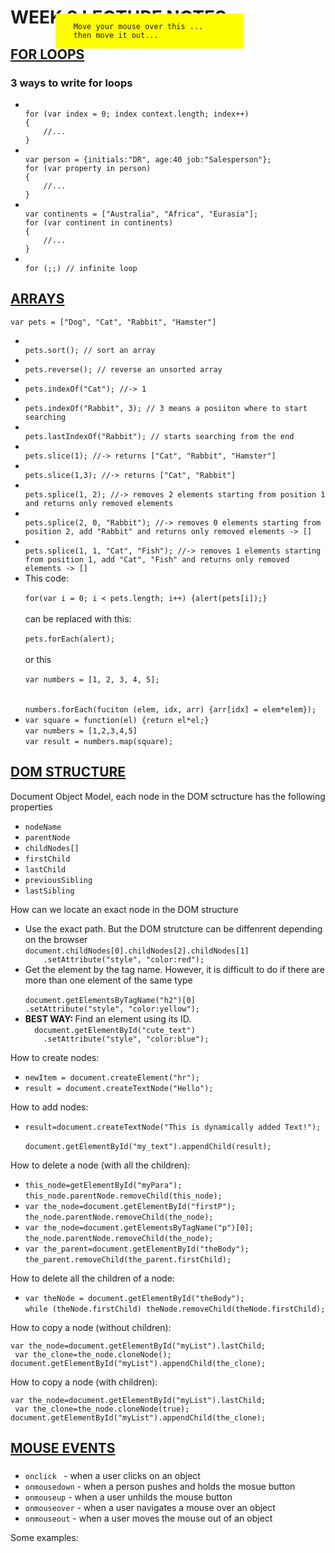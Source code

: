 <h1>WEEK 3 LECTURE NOTES</h1>


<h2><u>FOR LOOPS</u></h2>
<h3>3 ways to write for loops</h3>
<ul>
<li><code>
for (var index = 0; index context.length; index++)
{
	//...
}
</code></li>
<li><code>
var person = {initials:"DR", age:40 job:"Salesperson"};
for (var property in person)
{
	//...
}
</code></li>
<li><code>
var continents = ["Australia", "Africa", "Eurasia"];
for (var continent in continents)
{
	//...
}
</code></li>
<li><code>
for (;;) // infinite loop
</code></li>
</ul>


<h2><u>ARRAYS</u></h2>
<code>var pets = ["Dog", "Cat", "Rabbit", "Hamster"]</code>
<ul>
<li><code>
pets.sort(); // sort an array
</code></li>

<li><code>
pets.reverse(); // reverse an unsorted array
</code></li>

<li><code>
pets.indexOf("Cat"); //-> 1
</code></li>

<li><code>
pets.indexOf("Rabbit", 3); // 3 means a posiiton where to start searching 
</code></li>

<li><code>
pets.lastIndexOf("Rabbit"); // starts searching from the end
</code></li>

<li><code>
pets.slice(1); //-> returns ["Cat", "Rabbit", "Hamster"]
</code></li>

<li><code>
pets.slice(1,3); //-> returns ["Cat", "Rabbit"]
</code></li>

<li><code>
pets.splice(1, 2); //-> removes 2 elements starting from position 1 and returns only removed elements
</code></li>

<li><code>
pets.splice(2, 0, "Rabbit"); //-> removes 0 elements starting from position 2, add "Rabbit" and returns only removed elements -> []
</code></li>

<li><code>
pets.splice(1, 1, "Cat", "Fish"); //-> removes 1 elements starting from position 1, add "Cat", "Fish" and returns only removed elements -> []
</code></li>

<li>This code: <br>
<code>
for(var i = 0; i < pets.length; i++) {alert(pets[i]);}
</code><br>
can be replaced with this:<br>
<code>
pets.forEach(alert);
</code><br>
or this<br>
<code>
var numbers = [1, 2, 3, 4, 5];
</code><br>
<code>
numbers.forEach(fuciton (elem, idx, arr) {arr[idx] = elem*elem});
</code>
</li>

<li>
<code>var square = function(el) {return el*el;}</code><br>
<code>var numbers = [1,2,3,4,5]</code><br>
<code>var result = numbers.map(square);</code>
</li>
</ul>


<h2><u>DOM STRUCTURE</u></h2>
<p>Document Object Model, each node in the DOM sctructure has the following properties</p>

<ul>
<li><code>nodeName</code></li>
<li><code>parentNode</code></li>
<li><code>childNodes[]</code></li>
<li><code>firstChild</code></li>
<li><code>lastChild</code></li>
<li><code>previousSibling</code></li>
<li><code>lastSibling</code></li>
</ul>

<p>How can we locate an exact node in the DOM structure</p>
<ul>
<li>
Use the exact path. But the DOM strutcture can be diffenrent depending on the browser <br>
<code>document.childNodes[0].childNodes[2].childNodes[1]
    .setAttribute("style", "color:red");</code>
</li>
<li>Get the element by the tag name. However, it is difficult to do if there are more than one element of the same type<br>
<code>
document.getElementsByTagName("h2")[0]
.setAttribute("style", "color:yellow");
</code>
</li>
<li><b>BEST WAY: </b>Find an element using its ID.<br>
<code>  document.getElementById("cute_text")
    .setAttribute("style", "color:blue");</code></li>
</ul>

<p>How to create nodes:</p>
<ul>
<li><code>newItem = document.createElement("hr");</code></li>
<li><code>result = document.createTextNode("Hello");</code></li>
</ul>
<p>How to add nodes:</p>
<ul>
<li><code>result=document.createTextNode("This is dynamically added Text!");</code><br><code>
document.getElementById("my_text").appendChild(result);</code></li>
</ul>

<p>How to delete a node (with all the children):</p>
<ul>
<li>
<code>this_node=getElementById("myPara");</code><br>
<code>this_node.parentNode.removeChild(this_node);</code><br>
</li>

<li>
<code>var the_node=document.getElementById("firstP");</code><br>
<code>the_node.parentNode.removeChild(the_node);</code><br>
</li>

<li>
<code>var the_node=document.getElementsByTagName("p")[0];</code><br>
<code>the_node.parentNode.removeChild(the_node);</code><br>
</li>

<li>
<code>var the_parent=document.getElementById("theBody");</code><br>
<code>the_parent.removeChild(the_parent.firstChild);</code><br>
</li>
</ul>
<p>How to delete all the children of a node:</p>
<ul>
<li>
<code>var theNode = document.getElementById("theBody");</code><br>
<code>while (theNode.firstChild) theNode.removeChild(theNode.firstChild);</code><br>
</li>
</ul>

<p>How to copy a node (without children):</p>
<code>var the_node=document.getElementById("myList").lastChild;</code><br>
<code> var the_clone=the_node.cloneNode();</code><br>
<code>document.getElementById("myList").appendChild(the_clone);</code><br>

<p>How to copy a node (with children):</p>
<code>var the_node=document.getElementById("myList").lastChild;</code><br>
<code> var the_clone=the_node.cloneNode(true);</code><br>
<code>document.getElementById("myList").appendChild(the_clone);</code><br>

<h2><u>MOUSE EVENTS</u></h2>
<h3></h3>
<ul>
<li><code>onclick </code> - when a user clicks on an object</li>
<li><code>onmousedown</code> - when a person pushes and holds the mosue button </li>
<li><code>onmouseup</code> - when a user unhilds the mouse  button</li>
<li><code>onmouseover</code> - when a user navigates a mouse over an object</li>

<li><code>onmouseout</code> - when a user moves the mouse out of an object</li>
</ul>

<p>Some examples:</p>
<code>
<html><body><script>
    function change_colour( new_colour ) {
      document.getElementById("myDiv")
              .style.background=new_colour;
}
  </script>
  <div id="myDiv"
    style="position:absolute; background:yellow;
    left:300; top:100; width:300; font­size:52pt"
    onmouseover="change_colour('red');"
    onmouseout="change_colour('yellow');">
    Move your mouse over this ...
    then move it out...
  </div>
</body></html>
</code>
